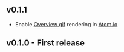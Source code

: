 ## v0.1.1

- Enable [Overview gif](assets/overview.gif) rendering in [Atom.io](https://atom.io/packages/open-in-app)

## v0.1.0 - First release
